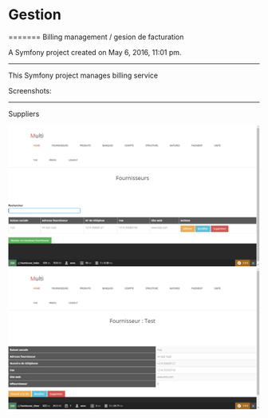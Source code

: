 # Gestion
=======
Billing management / gesion de facturation 

A Symfony project created on May 6, 2016, 11:01 pm.
********

This Symfony project manages billing service

Screenshots:
********
Suppliers

<img src="https://github.com/llittlefoxx/gestion/blob/master/gestion/Supliers list.jpg" />

<img src="https://github.com/llittlefoxx/gestion/blob/master/gestion/Supliers.jpg" />
